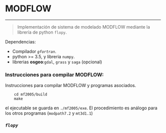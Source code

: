 # MODFLOW 

---

> Implementación de sistema de modelado MODFLOW mediante la librería de python ``flopy``.


Dependencias:
- Compilador *``gfortran``*.
- python >= 3.5, y libreria ``numpy``.
- librerias **osgeo**:``gdal``, ``grass`` y ``saga`` (opcional)

### Instrucciones para compilar MODFLOW:

Instrucciones para compilar MODFLOW y programas asociados.
```
	cd mf2005/build
	make
```
el ejecutable se guarda en ``./mf2005/exe``. El procedimiento es análogo para los otros programas (``modpath7.2`` y  ``mt3d1.1``)



### *``flopy``*




<!--
### Archivos generados:

- ``*.nam ``: lista de módulos que utiliza.
- ``*.nam ``
- ``*.nam ``
- ``*.nam ``
- ``*.nam ``
- ``*.nam ``
- ``*.nam ``
-->
